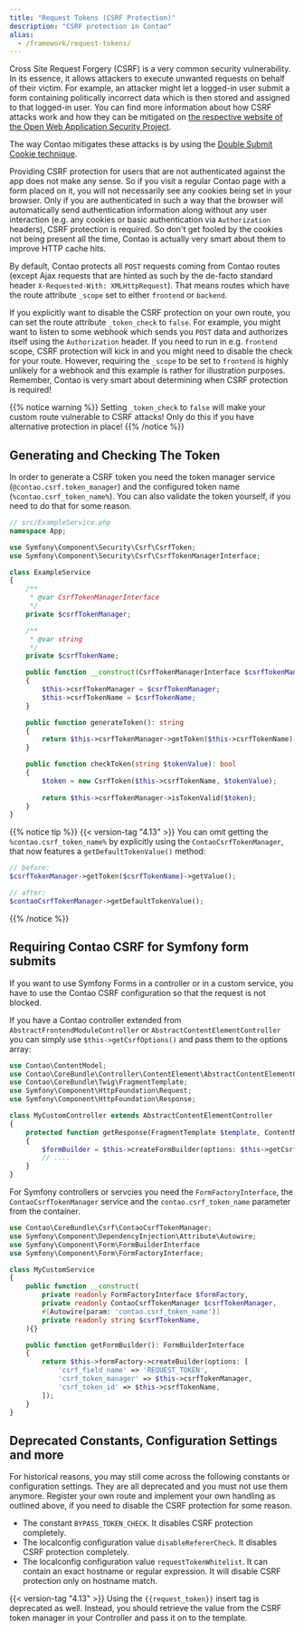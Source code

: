 ```yaml
---
title: "Request Tokens (CSRF Protection)"
description: "CSRF protection in Contao"
alias:
  - /framework/request-tokens/
---
```


Cross Site Request Forgery (CSRF) is a very common security vulnerability. In its essence, it allows attackers to 
execute unwanted requests on behalf of their victim.
For example, an attacker might let a logged-in user submit a form containing politically incorrect data which is
then stored and assigned to that logged-in user.
You can find more information about how CSRF attacks work and how they can be mitigated on [the respective
website of the Open Web Application Security Project][OWASP_CSRF].

The way Contao mitigates these attacks is by using the [Double Submit Cookie technique][OWASP_Double_Submit_Cookie].

Providing CSRF protection for users that are not authenticated against the app does not make any sense. So if you
visit a regular Contao page with a form placed on it, you will not necessarily see any cookies being set in your
browser. Only if you are authenticated in such a way that the browser will automatically send authentication information
along without any user interaction (e.g. any cookies or basic authentication via `Authorization` headers), CSRF
protection is required. So don't get fooled by the cookies not being present all the time, Contao is actually very smart
about them to improve HTTP cache hits.

By default, Contao protects all `POST` requests coming from Contao routes (except Ajax requests that are
hinted as such by the de-facto standard header `X-Requested-With: XMLHttpRequest`). That means routes which
have the route attribute `_scope` set to either `frontend` or `backend`.

If you explicitly want to disable the CSRF protection on your own route, you can set the route attribute `_token_check`
to `false`.
For example, you might want to listen to some webhook which sends you `POST` data and authorizes itself using the
`Authorization` header. If you need to run in e.g. `frontend` scope, CSRF protection will kick in and you might need
to disable the check for your route.
However, requiring the `_scope` to be set to `frontend` is highly unlikely for a webhook and this example is rather
for illustration purposes.
Remember, Contao is very smart about determining when CSRF protection is required!

{{% notice warning %}}
Setting `_token_check` to `false` will make your custom route vulnerable to CSRF attacks! Only do this if you have
alternative protection in place!
{{% /notice %}}


## Generating and Checking The Token

In order to generate a CSRF token you need the token manager service (`@contao.csrf.token_manager`) and the
configured token name (`%contao.csrf_token_name%`). You can also validate the token yourself, if you need to do that for
some reason.

```php
// src/ExampleService.php
namespace App;

use Symfony\Component\Security\Csrf\CsrfToken;
use Symfony\Component\Security\Csrf\CsrfTokenManagerInterface;

class ExampleService
{
    /**
     * @var CsrfTokenManagerInterface
     */
    private $csrfTokenManager;

    /**
     * @var string
     */
    private $csrfTokenName;

    public function __construct(CsrfTokenManagerInterface $csrfTokenManager, string $csrfTokenName)
    {
        $this->csrfTokenManager = $csrfTokenManager;
        $this->csrfTokenName = $csrfTokenName;
    }

    public function generateToken(): string
    {
        return $this->csrfTokenManager->getToken($this->csrfTokenName)->getValue();
    }

    public function checkToken(string $tokenValue): bool
    {
        $token = new CsrfToken($this->csrfTokenName, $tokenValue);
    
        return $this->csrfTokenManager->isTokenValid($token);
    }
}
```

{{% notice tip %}}
{{< version-tag "4.13" >}} You can omit getting the `%contao.csrf_token_name%` by explicitly using the `ContaoCsrfTokenManager`,
that now features a `getDefaultTokenValue()` method:

```php
// before:
$csrfTokenManager->getToken($csrfTokenName)->getValue();

// after:
$contaoCsrfTokenManager->getDefaultTokenValue();
```
{{% /notice %}}

## Requiring Contao CSRF for Symfony form submits

If you want to use Symfony Forms in a controller or in a custom service, you have to use the Contao CSRF configuration so that 
the request is not blocked.

If you have a Contao controller extended from `AbstractFrontendModuleController` or `AbstractContentElementController` 
you can simply use `$this->getCsrfOptions()` and pass them to the options array:

```php
use Contao\ContentModel;
use Contao\CoreBundle\Controller\ContentElement\AbstractContentElementController;
use Contao\CoreBundle\Twig\FragmentTemplate;
use Symfony\Component\HttpFoundation\Request;
use Symfony\Component\HttpFoundation\Response;

class MyCustomController extends AbstractContentElementController
{
    protected function getResponse(FragmentTemplate $template, ContentModel $model, Request $request): Response
    {
        $formBuilder = $this->createFormBuilder(options: $this->getCsrfFormOptions());
        // ....
    }
}
```

For Symfony controllers or servcies you need the `FormFactoryInterface`, the `ContaoCsrfTokenManager` service 
and the `contao.csrf_token_name` parameter from the container.

```php
use Contao\CoreBundle\Csrf\ContaoCsrfTokenManager;
use Symfony\Component\DependencyInjection\Attribute\Autowire;
use Symfony\Component\Form\FormBuilderInterface
use Symfony\Component\Form\FormFactoryInterface;

class MyCustomService
{
    public function __construct(
        private readonly FormFactoryInterface $formFactory,
        private readonly ContaoCsrfTokenManager $csrfTokenManager,
        #[Autowire(param: 'contao.csrf_token_name')]
        private readonly string $csrfTokenName,
    ){}

    public function getFormBuilder(): FormBuilderInterface
    {
        return $this->formFactory->createBuilder(options: [
            'csrf_field_name' => 'REQUEST_TOKEN',
            'csrf_token_manager' => $this->csrfTokenManager,
            'csrf_token_id' => $this->csrfTokenName,
        ]);
    }
}
```

## Deprecated Constants, Configuration Settings and more

For historical reasons, you may still come across the following constants or configuration settings.
They are all deprecated and you must not use them anymore. Register your own route and implement your own
handling as outlined above, if you need to disable the CSRF protection for some reason.

* The constant `BYPASS_TOKEN_CHECK`. It disables CSRF protection completely.
* The localconfig configuration value `disableRefererCheck`. It disables CSRF protection completely.
* The localconfig configuration value `requestTokenWhitelist`. It can contain an exact hostname or regular expression.
  It will disable CSRF protection only on hostname match.

{{< version-tag "4.13" >}} Using the `{{request_token}}` insert tag is deprecated as well. Instead, you should retrieve the value
from the CSRF token manager in your Controller and pass it on to the template.

[OWASP_CSRF]: https://owasp.org/www-community/attacks/csrf
[OWASP_Double_Submit_Cookie]: https://cheatsheetseries.owasp.org/cheatsheets/Cross-Site_Request_Forgery_Prevention_Cheat_Sheet.html#double-submit-cookie
